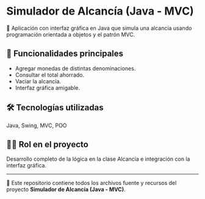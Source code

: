 # Simulador de Alcancía (Java - MVC)

📌 Aplicación con interfaz gráfica en Java que simula una alcancía usando programación orientada a objetos y el patrón MVC.

## 🚀 Funcionalidades principales
- Agregar monedas de distintas denominaciones.
- Consultar el total ahorrado.
- Vaciar la alcancía.
- Interfaz gráfica amigable.

## 🛠 Tecnologías utilizadas
Java, Swing, MVC, POO

## 👩‍💻 Rol en el proyecto
Desarrollo completo de la lógica en la clase Alcancía e integración con la interfaz gráfica.

---
📁 Este repositorio contiene todos los archivos fuente y recursos del proyecto **Simulador de Alcancía (Java - MVC)**.
